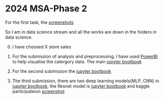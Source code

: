 # 2024 MSA-Phase 2
For the first task, the [screenshots](./Screenshot/)

So I am in data science stream and all the works are down in the folders in data science.
 
 0. I have choosed X store sales

 1. For the submission of analysis and preprocessing, I have used [PowerBI](./data-science/1.%20Analysis%20and%20Preprocessing/data_visualization_powerBI.pdf) to help visualise the catergory data. The main [jupyter bootbook](./data-science/1.%20Analysis%20and%20Preprocessing/part1-submission.ipynb)

 2. For the second submission the [jupyter bootbook](./data-science/2.%20Training%20and%20Evaluation/part2-submission.ipynb)

3. The third submission, there are two deep learning models(MLP, CNN) in [jupyter bootbook](./data-science/3.%20Deep%20Learning/part3-submission.ipynb), the Resnet model is [jupyter bootbook](./data-science/3.%20Deep%20Learning/Resnet.ipynb) and kaggle participateion [screenshot](./data-science/3.%20Deep%20Learning/kaggle_submission.png)

